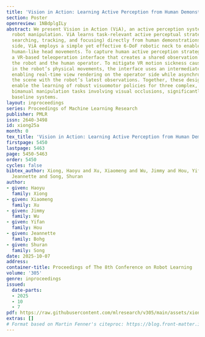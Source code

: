 ```yaml
---
title: 'Vision in Action: Learning Active Perception from Human Demonstrations'
section: Poster
openreview: 1NBdplgILy
abstract: We present Vision in Action (ViA), an active perception system for bimanual
  robot manipulation. ViA learns task-relevant active perceptual strategies (e.g.,
  searching, tracking, and focusing) directly from human demonstrations. On the hardware
  side, ViA employs a simple yet effective 6-DoF robotic neck to enable flexible,
  human-like head movements. To capture human active perception strategies, we design
  a VR-based teleoperation interface that creates a shared observation space between
  the robot and the human operator. To mitigate VR motion sickness caused by latency
  in the robot’s physical movements, the interface uses an intermediate 3D scene representation,
  enabling real-time view rendering on the operator side while asynchronously updating
  the scene with the robot’s latest observations. Together, these design elements
  enable the learning of robust visuomotor policies for three complex, multi-stage
  bimanual manipulation tasks involving visual occlusions, significantly outperforming
  baseline systems.
layout: inproceedings
series: Proceedings of Machine Learning Research
publisher: PMLR
issn: 2640-3498
id: xiong25a
month: 0
tex_title: 'Vision in Action: Learning Active Perception from Human Demonstrations'
firstpage: 5450
lastpage: 5463
page: 5450-5463
order: 5450
cycles: false
bibtex_author: Xiong, Haoyu and Xu, Xiaomeng and Wu, Jimmy and Hou, Yifan and Bohg,
  Jeannette and Song, Shuran
author:
- given: Haoyu
  family: Xiong
- given: Xiaomeng
  family: Xu
- given: Jimmy
  family: Wu
- given: Yifan
  family: Hou
- given: Jeannette
  family: Bohg
- given: Shuran
  family: Song
date: 2025-10-07
address:
container-title: Proceedings of The 8th Conference on Robot Learning
volume: '305'
genre: inproceedings
issued:
  date-parts:
  - 2025
  - 10
  - 7
pdf: https://raw.githubusercontent.com/mlresearch/v305/main/assets/xiong25a/xiong25a.pdf
extras: []
# Format based on Martin Fenner's citeproc: https://blog.front-matter.io/posts/citeproc-yaml-for-bibliographies/
---
```

